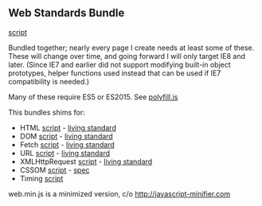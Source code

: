 Web Standards Bundle
--------------------
[script](web.js)

Bundled together; nearly every page I create needs at least some of
these. These will change over time, and going forward I will only
target IE8 and later. (Since IE7 and earlier did not support modifying
built-in object prototypes, helper functions used instead that can be
used if IE7 compatibility is needed.)

Many of these require ES5 or ES2015. See [polyfill.js](polyfill.js.md)

This bundles shims for:

* HTML            [script](html.js)   - [living standard](https://html.spec.whatwg.org)
* DOM             [script](dom.js)    - [living standard](https://dom.spec.whatwg.org)
* Fetch           [script](fetch.js)  - [living standard](https://fetch.spec.whatwg.org)
* URL             [script](url.js)    - [living standard](https://url.spec.whatwg.org)
* XMLHttpRequest  [script](xhr.js)    - [living standard](https://xhr.spec.whatwg.org)
* CSSOM           [script](cssom.js)  -  [spec](https://dev.w3.org/csswg/cssom-view/)
* Timing          [script](timing.js)

web.min.js is a minimized version, c/o http://javascript-minifier.com
